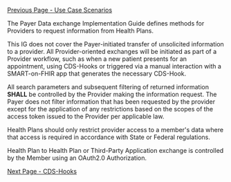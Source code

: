 <!-- Provider-controlledInformationRequestsandFiltering.md {% comment %}
*****************************************************************************************
*                            WARNING: DO NOT EDIT THIS FILE                             *
*                                                                                       *
* This file is generated by SUSHI. Any edits you make to this file will be overwritten. *
*                                                                                       *
* To change the contents of this file, edit the original source file at:                *
* ig-data/input/pagecontent/Provider-controlledInformationRequestsandFiltering.md       *
*****************************************************************************************
{% endcomment %} -->
[Previous Page - Use Case Scenarios](UseCaseScenarios.html)

The Payer Data exchange Implementation Guide defines methods for Providers to request information from Health Plans.

This IG does not cover the Payer-initiated transfer of unsolicited information to a provider. All Provider-oriented exchanges will be initiated as part of a Provider workflow, such as when a new patient presents for an appointment, using CDS-Hooks or triggered via a manual interaction with a SMART-on-FHIR app that generates the necessary CDS-Hook.

All search parameters and subsequent filtering of returned information **SHALL** be controlled by the Provider making the information request.  The Payer does not filter information that has been requested by the provider except for the application of any restrictions based on the scopes of the access token issued to the Provider per applicable law.

Health Plans should only restrict provider access to a member's data where that access is required in accordance with State or Federal regulations.  

Health Plan to Health Plan or Third-Party Application exchange is controlled by the Member using an OAuth2.0 Authorization.



[Next Page - CDS-Hooks](CDS-Hooks.html)